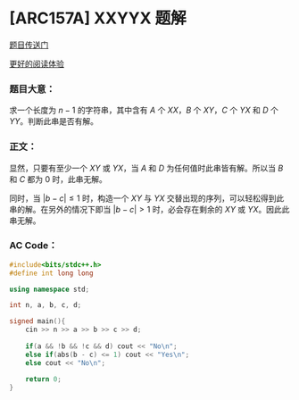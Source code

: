 # [ARC157A] XXYYX 题解

[题目传送门](https://www.luogu.com.cn/problem/AT_arc157_a)

[更好的阅读体验](https://www.luogu.com.cn/blog/509668/solution-at-arc157-a)

### 题目大意：

求一个长度为 $n-1$ 的字符串，其中含有 $A$ 个 $XX$，$B$ 个 $XY$，$C$ 个 $YX$ 和 $D$ 个 $YY$。判断此串是否有解。

### 正文：

显然，只要有至少一个 $XY$ 或 $YX$，当 $A$ 和 $D$ 为任何值时此串皆有解。所以当 $B$ 和 $C$ 都为 $0$ 时，此串无解。

同时，当 $|b-c|\le1$ 时，构造一个 $XY$ 与 $YX$ 交替出现的序列，可以轻松得到此串的解。在另外的情况下即当 $|b-c|>1$ 时，必会存在剩余的 $XY$ 或 $YX$。因此此串无解。

### AC Code：

```cpp
#include<bits/stdc++.h>
#define int long long

using namespace std;

int n, a, b, c, d;

signed main(){
	cin >> n >> a >> b >> c >> d;
	
	if(a && !b && !c && d) cout << "No\n";
	else if(abs(b - c) <= 1) cout << "Yes\n";
	else cout << "No\n";
	
	return 0;
}
```